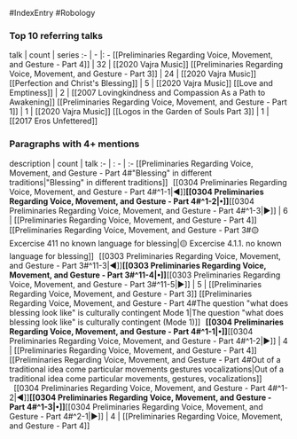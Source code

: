 #IndexEntry #Robology

### Top 10 referring talks
talk | count | series
:- | - |: -
[[Preliminaries Regarding Voice, Movement, and Gesture - Part 4]] | 32 | [[2020 Vajra Music]]
[[Preliminaries Regarding Voice, Movement, and Gesture - Part 3]] | 24 | [[2020 Vajra Music]]
[[Perfection and Christ's Blessing]] | 5 | [[2020 Vajra Music]]
[[Love and Emptiness]] | 2 | [[2007 Lovingkindness and Compassion As a Path to Awakening]]
[[Preliminaries Regarding Voice, Movement, and Gesture - Part 1]] | 1 | [[2020 Vajra Music]]
[[Logos in the Garden of Souls Part 3]] | 1 | [[2017 Eros Unfettered]]

### Paragraphs with 4+ mentions
description | count | talk
:- | : - | :-
[[Preliminaries Regarding Voice, Movement, and Gesture - Part 4#"Blessing" in different traditions\|"Blessing" in different traditions]] &nbsp;&nbsp;[[0304 Preliminaries Regarding Voice, Movement, and Gesture - Part 4#^1-1\|◀]]**[[0304 Preliminaries Regarding Voice, Movement, and Gesture - Part 4#^1-2\|•]]**[[0304 Preliminaries Regarding Voice, Movement, and Gesture - Part 4#^1-3\|▶]] | 6 | [[Preliminaries Regarding Voice, Movement, and Gesture - Part 4]]
[[Preliminaries Regarding Voice, Movement, and Gesture - Part 3#🟡 Excercise 411 no known language for blessing\|🟡 Excercise 4.1.1. no known language for blessing]] &nbsp;&nbsp;[[0303 Preliminaries Regarding Voice, Movement, and Gesture - Part 3#^11-3\|◀]]**[[0303 Preliminaries Regarding Voice, Movement, and Gesture - Part 3#^11-4\|•]]**[[0303 Preliminaries Regarding Voice, Movement, and Gesture - Part 3#^11-5\|▶]] | 5 | [[Preliminaries Regarding Voice, Movement, and Gesture - Part 3]]
[[Preliminaries Regarding Voice, Movement, and Gesture - Part 4#The question "what does blessing look like" is culturally contingent Mode 1\|The question "what does blessing look like" is culturally contingent (Mode 1)]] &nbsp;&nbsp;**[[0304 Preliminaries Regarding Voice, Movement, and Gesture - Part 4#^1-1\|•]]**[[0304 Preliminaries Regarding Voice, Movement, and Gesture - Part 4#^1-2\|▶]] | 4 | [[Preliminaries Regarding Voice, Movement, and Gesture - Part 4]]
[[Preliminaries Regarding Voice, Movement, and Gesture - Part 4#Out of a traditional idea come particular movements gestures vocalizations\|Out of a traditional idea come particular movements, gestures, vocalizations]] &nbsp;&nbsp;[[0304 Preliminaries Regarding Voice, Movement, and Gesture - Part 4#^1-2\|◀]]**[[0304 Preliminaries Regarding Voice, Movement, and Gesture - Part 4#^1-3\|•]]**[[0304 Preliminaries Regarding Voice, Movement, and Gesture - Part 4#^2-1\|▶]] | 4 | [[Preliminaries Regarding Voice, Movement, and Gesture - Part 4]]

